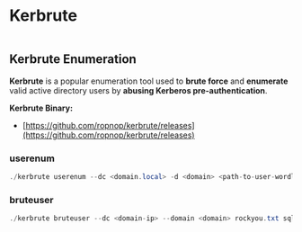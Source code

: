 # Kerbrute

<figure><img src="https://external-content.duckduckgo.com/iu/?u=https%3A%2F%2Ftse1.mm.bing.net%2Fth%3Fid%3DOIP.bOAgn8VhjjhKKLataKTe7QHaDt%26pid%3DApi&#x26;f=1&#x26;ipt=581b3b5cf03f598fc20fe65cf899457e2d8453ff75f26ad1576dfe460f2b923f&#x26;ipo=images" alt=""><figcaption></figcaption></figure>

## Kerbrute Enumeration

**Kerbrute** is a popular enumeration tool used to **brute force** and **enumerate** valid active directory users by **abusing Kerberos pre-authentication**.

**Kerbrute Binary:**

* [https://github.com/ropnop/kerbrute/releases](https://github.com/ropnop/kerbrute/releases)

### userenum

```java
./kerbrute userenum --dc <domain.local> -d <domain> <path-to-user-wordlist>
```

### bruteuser

```java
./kerbrute bruteuser --dc <domain-ip> --domain <domain> rockyou.txt sqlservice
```

